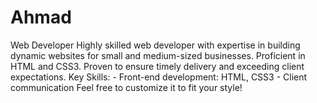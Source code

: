 # Ahmad
Web Developer  Highly skilled web developer with expertise in building dynamic websites for small and medium-sized businesses. Proficient in HTML and CSS3. Proven to ensure timely delivery and exceeding client expectations.   Key Skills:  - Front-end development: HTML, CSS3 -  Client communication  Feel free to customize it to fit your style!
